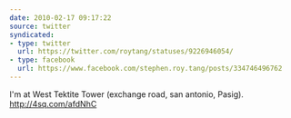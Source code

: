 ```yaml
---
date: 2010-02-17 09:17:22
source: twitter
syndicated:
- type: twitter
  url: https://twitter.com/roytang/statuses/9226946054/
- type: facebook
  url: https://www.facebook.com/stephen.roy.tang/posts/334746496762
---
```


I'm at West Tektite Tower (exchange road, san antonio, Pasig). http://4sq.com/afdNhC